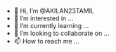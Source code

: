 - 👋 Hi, I’m @AKILAN23TAMIL
- 👀 I’m interested in ...
- 🌱 I’m currently learning ...
- 💞️ I’m looking to collaborate on ...
- 📫 How to reach me ...

<!---
AKILAN23TAMIL/AKILAN23TAMIL is a ✨ special ✨ repository because its `README.md` (this file) appears on your GitHub profile.
You can click the Preview link to take a look at your changes.
--->
